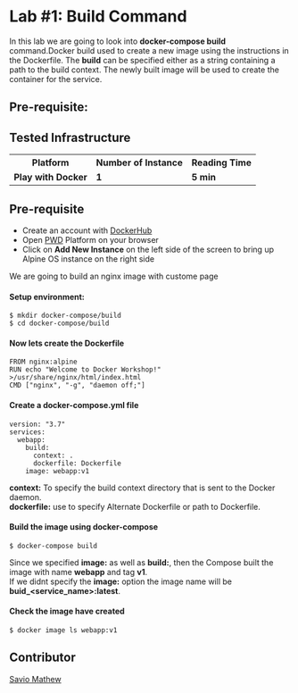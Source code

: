 # Lab #1: Build Command
In this lab we are going to look into <b>docker-compose build</b> command.Docker build used to create a new image using the instructions in the Dockerfile. The <b>build</b> can be specified either as a string containing a path to the build context. The newly built image will be used to create the container for the service.

## Pre-requisite:

## Tested Infrastructure

<table class="tg">
  <tr>
    <th class="tg-yw4l"><b>Platform</b></th>
    <th class="tg-yw4l"><b>Number of Instance</b></th>
    <th class="tg-yw4l"><b>Reading Time</b></th>
    
  </tr>
  <tr>
    <td class="tg-yw4l"><b> Play with Docker</b></td>
    <td class="tg-yw4l"><b>1</b></td>
    <td class="tg-yw4l"><b>5 min</b></td>
    
  </tr>
  
</table>

## Pre-requisite

- Create an account with [DockerHub](https://hub.docker.com)
- Open [PWD](https://labs.play-with-docker.com/) Platform on your browser 
- Click on **Add New Instance** on the left side of the screen to bring up Alpine OS instance on the right side

We are going to build an nginx image with custome page 

#### Setup environment:
```
$ mkdir docker-compose/build
$ cd docker-compose/build
```

#### Now lets create the Dockerfile
```
FROM nginx:alpine
RUN echo "Welcome to Docker Workshop!" >/usr/share/nginx/html/index.html
CMD ["nginx", "-g", "daemon off;"]
```

#### Create a docker-compose.yml file
```
version: "3.7"
services:
  webapp:
    build:
      context: .
      dockerfile: Dockerfile
    image: webapp:v1
```
<b>context:</b> To specify the build context directory that is sent to the Docker daemon.<br>
<b>dockerfile:</b> use to specify Alternate Dockerfile or path to Dockerfile.
#### Build the image using docker-compose
```
$ docker-compose build
```
Since we specified <b>image:</b> as well as <b>build:</b>, then the Compose built the image with name <b>webapp</b> and tag <b>v1</b>.<br>
If we didnt specify the <b>image:</b> option the image name will be <b>buid_<service_name>:latest</b>.

#### Check the image have created
```
$ docker image ls webapp:v1
```

## Contributor
[Savio Mathew](https://www.linkedin.com/in/saviovettoor)
